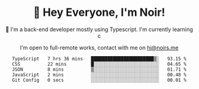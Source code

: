<div align="center">

<h1 align="center">👋 Hey Everyone, I'm Noir! </h1>
  

 🎉  I'm a back-end developer mostly using Typescript. I'm currently learning c

   
<p align="center">

  I'm open to full-remote works, contact with me on [hi@noirs.me](mailto:hi@noirs.me)
 
 </p>
   

  
<!--START_SECTION:waka-->

```text
TypeScript   7 hrs 36 mins   ███████████████████████▒░   93.15 %
CSS          22 mins         █░░░░░░░░░░░░░░░░░░░░░░░░   04.65 %
JSON         8 mins          ▒░░░░░░░░░░░░░░░░░░░░░░░░   01.71 %
JavaScript   2 mins          ░░░░░░░░░░░░░░░░░░░░░░░░░   00.48 %
Git Config   0 secs          ░░░░░░░░░░░░░░░░░░░░░░░░░   00.01 %
```

<!--END_SECTION:waka-->
